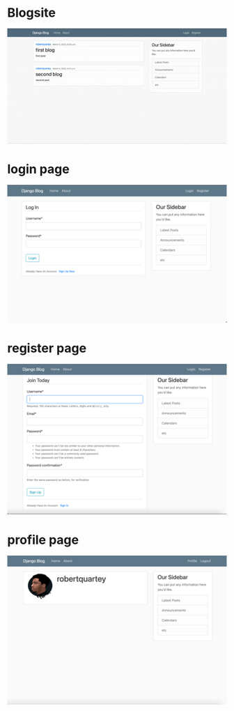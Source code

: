 # Blogsite

![Blogsite](./assets/ezgif.com-gif-maker.gif)
# login page


![Blogsite login page](./assets/login.png)

# register page 
![Blogsite register page](./assets/register.png)


# profile page
![Blogsite profile page](./assets/profile.png)



